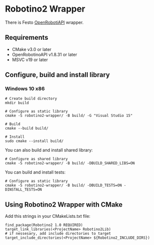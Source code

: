 # Robotino2 Wrapper

There is Festo [OpenRobotiAPI](https://wiki.openrobotino.org/index.php?title=OpenRobotinoAPI) wrapper.

## Requirements

- CMake v3.0 or later
- OpenRobotinoAPI v1.8.31 or later
- MSVC v19 or later

## Configure, build and install library

### Windows 10 x86

```
# Create build directory
mkdir build

# Configure as static library
cmake -S robotino2-wrapper/ -B build/ -G "Visual Studio 15"

# Build
cmake --build build/

# Install
sudo cmake --install build/
```

You can also build and install shared library:
```
# Configure as shared library
cmake -S robotino2-wrapper/ -B build/ -DBUILD_SHARED_LIBS=ON
```

You can build and install tests:
```
# Configure as static library
cmake -S robotino2-wrapper/ -B build/ -DBUILD_TESTS=ON -DINSTALL_TESTS=ON
```

## Using Robotino2 Wrapper with CMake

Add this strings in your CMakeLists.txt file:
```
find_package(Robotino2 1.0 REQUIRED)
target_link_libraries(<ProjectName> Robotino2Lib)
# if nessesary, add include directories to target
target_include_directories(<ProjectName> ${Robotino2_INCLUDE_DIRS})
```
